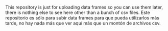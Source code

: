 This repository is just for uploading data frames so you can use them later, there is nothing else to see here other than a bunch of csv files.
Este repositorio es sólo para subir data frames para que pueda utilizarlos más tarde, no hay nada más que ver aquí más que un montón de archivos csv.

